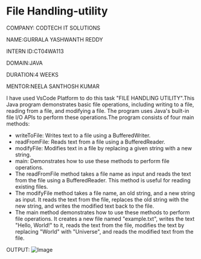 # File Handling-utility

COMPANY: CODTECH IT SOLUTIONS

NAME:GURRALA YASHWANTH REDDY

INTERN ID:CT04WA113

DOMAIN:JAVA

DURATION:4 WEEKS

MENTOR:NEELA SANTHOSH KUMAR

I have used VsCode Platform to do this task "FILE HANDLING UTILITY".This Java program demonstrates basic file operations, including writing to a file, reading from a file, and modifying a file. The program uses Java's built-in file I/O APIs to perform these operations.The program consists of four main methods:
- writeToFile: Writes text to a file using a BufferedWriter.
- readFromFile: Reads text from a file using a BufferedReader.
- modifyFile: Modifies text in a file by replacing a given string with a new string.
- main: Demonstrates how to use these methods to perform file operations.
- The readFromFile method takes a file name as input and reads the text from the file using a BufferedReader. This method is useful for reading existing files.
- The modifyFile method takes a file name, an old string, and a new string as input. It reads the text from the file, replaces the old string with the new string, and writes the modified text back to the file.
- The main method demonstrates how to use these methods to perform file operations. It creates a new file named "example.txt", writes the text "Hello, World!" to it, reads the text from the file, modifies the text by replacing "World" with "Universe", and reads the modified text from the file.

OUTPUT:
![Image](https://github.com/user-attachments/assets/82bbd788-a5a4-49c1-aa0f-db80d7c07228)
